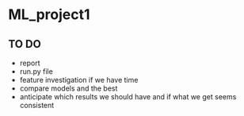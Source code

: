 # ML_project1

## TO DO
<ul>
    <li>report</li>
    <li>run.py file</li>
    <li>feature investigation if we have time</li>
    <li>compare models and the best</li>
    <li>anticipate which results we should have and if what we get seems consistent</li>
</ul>


